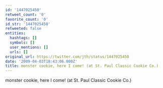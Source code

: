 ```yaml
---
id: '1447025450'
retweet_count: '0'
favorite_count: '0'
id_str: '1447025450'
retweeted: false
entities:
  hashtags: []
  symbols: []
  user_mentions: []
  urls: []
original_url: https://twitter.com/jth/status/1447025450
date: '2009-04-03T18:43:06.000Z'
title: monster cookie, here I come! (at St. Paul Classic Cookie Co.)
---
```


monster cookie, here I come! (at St. Paul Classic Cookie Co.)